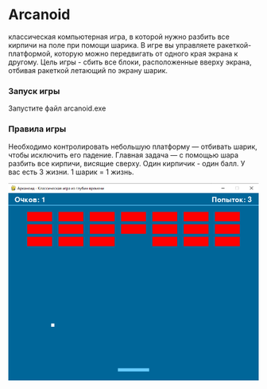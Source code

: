 # Arcanoid
классическая компьютерная игра, в которой нужно разбить все кирпичи на поле при помощи шарика. 
В игре вы управляете ракеткой-платформой, которую можно передвигать от одного края экрана к другому. 
Цель игры - сбить все блоки, расположенные вверху экрана, отбивая ракеткой летающий по экрану шарик.

### Запуск игры
Запустите файл arcanoid.exe

### Правила игры
Необходимо контролировать небольшую платформу — отбивать шарик, чтобы исключить его падение. 
Главная задача — с помощью шара разбить все кирпичи, висящие сверху. Один кирпичик - один балл. 
У вас есть 3 жизни. 1 шарик = 1 жизнь.

![Арканоид](screenshot.png "Игровой экран")